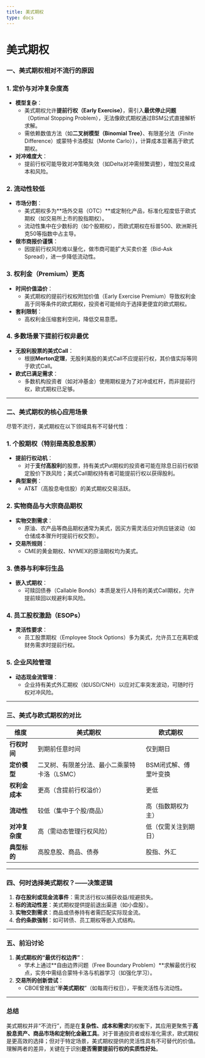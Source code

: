 ```yaml
---
title: 美式期权
type: docs
---
```


# 美式期权

### **一、美式期权相对不流行的原因**

### **1. 定价与对冲复杂度高**

- **模型复杂**：
    - 美式期权允许**提前行权（Early Exercise）**，需引入**最优停止问题**（Optimal Stopping Problem），无法像欧式期权通过BSM公式直接解析求解。
    - 需依赖数值方法（如**二叉树模型（Binomial Tree）**、有限差分法（Finite Difference）或蒙特卡洛模拟（Monte Carlo）），计算成本显著高于欧式期权。
- **对冲难度大**：
    - 提前行权可能导致对冲策略失效（如Delta对冲需频繁调整），增加交易成本和风险。

### **2. 流动性较低**

- **市场分割**：
    - 美式期权多为**场外交易（OTC）**或定制化产品，标准化程度低于欧式期权（如交易所上市的股指期权）。
    - 流动性集中在少数标的（如个股期权），而欧式期权在标普500、欧洲斯托克50等指数中占主导。
- **做市商报价谨慎**：
    - 因提前行权风险难以量化，做市商可能扩大买卖价差（Bid-Ask Spread），进一步降低流动性。

### **3. 权利金（Premium）更高**

- **时间价值溢价**：
    - 美式期权的提前行权权附加价值（Early Exercise Premium）导致权利金高于同等条件的欧式期权，投资者可能倾向于选择更便宜的欧式期权。
- **套利限制**：
    - 高权利金压缩套利空间，降低交易意愿。

### **4. 多数场景下提前行权非最优**

- **无股利股票的美式Call**：
    - 根据**Merton定理**，无股利美股的美式Call不应提前行权，其价值实际等同于欧式Call。
- **欧式已满足需求**：
    - 多数机构投资者（如对冲基金）使用期权是为了对冲或杠杆，而非提前行权，欧式期权已足够。

---

### **二、美式期权的核心应用场景**

尽管不流行，美式期权在以下领域具有不可替代性：

### **1. 个股期权（特别是高股息股票）**

- **提前行权动机**：
    - 对于**支付高股利**的股票，持有美式Put期权的投资者可能在除息日前行权锁定股价下跌风险；美式Call期权持有者可能提前行权以获得股利。
- **典型案例**：
    - AT&T（高股息电信股）的美式期权交易活跃。

### **2. 实物商品与大宗商品期权**

- **实物交割需求**：
    - 原油、农产品等商品期权通常为美式，因买方需灵活应对供应链波动（如仓储成本骤升时提前行权交割）。
- **交易所规则**：
    - CME的黄金期权、NYMEX的原油期权均为美式。

### **3. 债券与利率衍生品**

- **嵌入式期权**：
    - 可赎回债券（Callable Bonds）本质是发行人持有的美式Call期权，允许提前赎回以规避利率风险。

### **4. 员工股权激励（ESOPs）**

- **灵活性要求**：
    - 员工股票期权（Employee Stock Options）多为美式，允许员工在离职或财务需求时提前行权。

### **5. 企业风险管理**

- **动态现金流管理**：
    - 企业持有美式外汇期权（如USD/CNH）以应对汇率突发波动，可随时行权对冲风险。

---

### **三、美式与欧式期权的对比**

| **维度** | **美式期权** | **欧式期权** |
| --- | --- | --- |
| **行权时间** | 到期前任意时间 | 仅到期日 |
| **定价模型** | 二叉树、有限差分法、最小二乘蒙特卡洛（LSMC） | BSM闭式解、傅里叶变换 |
| **权利金成本** | 更高（含提前行权溢价） | 更低 |
| **流动性** | 较低（集中于个股/商品） | 高（指数期权为主） |
| **对冲复杂度** | 高（需动态管理行权风险） | 低（仅需关注到期日） |
| **典型标的** | 高股息股、商品、债券 | 股指、外汇 |

---

### **四、何时选择美式期权？——决策逻辑**

1. **存在股利或现金流事件**：需灵活行权以捕获收益/规避损失。
2. **标的流动性差**：美式期权提供提前退出渠道（如小盘股）。
3. **实物交割需求**：商品或债券持有者需匹配实际现金流。
4. **合约条款强制**：如可转债、员工期权等嵌入式结构。

---

### **五、前沿讨论**

1. **美式期权的“最优行权边界”**：
    - 学术上通过**自由边界问题（Free Boundary Problem）**求解最优行权点，实务中需结合蒙特卡洛与机器学习（如强化学习）。
2. **交易所的创新尝试**：
    - CBOE曾推出“**半美式期权**”（如每周行权日），平衡灵活性与流动性。

---

### **总结**

美式期权并非“不流行”，而是在**复杂性、成本和需求**的权衡下，其应用更聚焦于**高股息资产、商品市场和定制化金融工具**。对于普通投资者或标准化需求，欧式期权是更高效的选择；但对于特定场景，美式期权提供的灵活性具有不可替代的价值。理解两者的差异，关键在于识别**是否需要提前行权的实质性好处**。